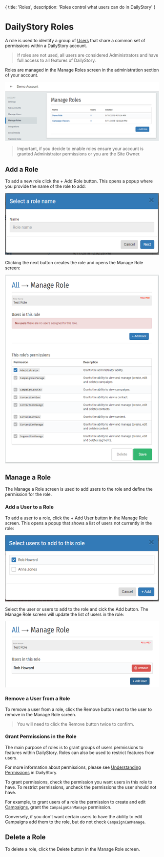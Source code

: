 {
title: 'Roles',
description: 'Roles control what users can do in DailyStory'
}
# DailyStory Roles
A role is used to identify a group of [Users](/account/users) that share a common set of permissions within a DailyStory account.

> If roles are not used, all users are considered Administrators and have full access to all features of DailyStory.

Roles are managed in the Manage Roles screen in the administration section of your account.

![Manage Roles](/articles/account/roles-01.png "Manage Roles")

> Important, if you decide to enable roles ensure your account is granted Administrator permissions or you are the Site Owner.

## Add a Role
To add a new role click the + Add Role button. This opens a popup where you provide the name of the role to add:
	
![Add Role](/articles/account/roles-02.png "Add Role")

Clicking the next button creates the role and opens the Manage Role screen:
	
![Manage Role](/articles/account/roles-03.png "Manage Role")

## Manage a Role
The Manage a Role screen is used to add users to the role and define the permission for the role.

### Add a User to a Role
To add a user to a role, click the + Add User button in the Manage Role screen. This opens a popup that shows a list of users not currently in the role:
	
![Add user to role](/articles/account/roles-04.png "Add user to role")

Select the user or users to add to the role and cick the Add button. The Manage Role screen will update the list of users in the role:
	
![Manage Role](/articles/account/roles-05.png "Manage Role")

### Remove a User from a Role
To remove a user from a role, click the Remove button next to the user to remove in the Manage Role screen. 

> You will need to click the Remove button twice to confirm.

### Grant Permissions in the Role
The main purpose of roles is to grant groups of users permissions to features within DailyStory. Roles can also be used to restrict features from users.

For more information about permissions, please see [Understanding Permissions](/account/understanding-permissions) in DailyStory.

To grant permissions, check the permission you want users in this role to have. To restrict permissions, uncheck the permissions the user should not have.

For example, to grant users of a role the permission to create and edit [Campaigns](/campaigns), grant the `CampaignCanManage` permission. 

Conversely, if you don't want certain users to have the ability to edit Campaigns add them to the role, but do not check `CampaignCanManage`.

## Delete a Role
To delete a role, click the Delete button in the Manage Role screen.